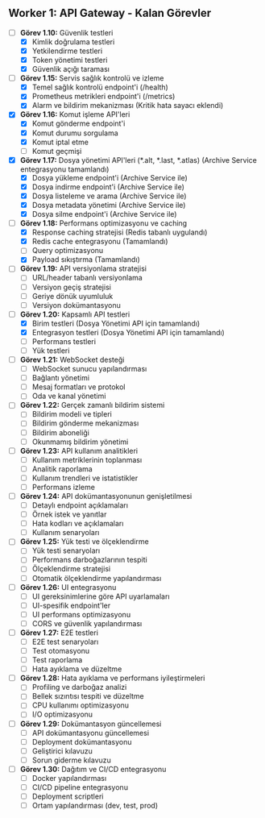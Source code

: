 ## Worker 1: API Gateway - Kalan Görevler

- [ ] **Görev 1.10:** Güvenlik testleri
  - [x] Kimlik doğrulama testleri
  - [x] Yetkilendirme testleri
  - [x] Token yönetimi testleri
  - [x] Güvenlik açığı taraması
- [ ] **Görev 1.15:** Servis sağlık kontrolü ve izleme
  - [x] Temel sağlık kontrolü endpoint'i (/health)
  - [x] Prometheus metrikleri endpoint'i (/metrics)
  - [x] Alarm ve bildirim mekanizması (Kritik hata sayacı eklendi)
- [x] **Görev 1.16:** Komut işleme API'leri
  - [x] Komut gönderme endpoint'i
  - [x] Komut durumu sorgulama
  - [x] Komut iptal etme
  - [ ] Komut geçmişi
- [x] **Görev 1.17:** Dosya yönetimi API'leri (*.alt, *.last, *.atlas) (Archive Service entegrasyonu tamamlandı)
  - [x] Dosya yükleme endpoint'i (Archive Service ile)
  - [x] Dosya indirme endpoint'i (Archive Service ile)
  - [x] Dosya listeleme ve arama (Archive Service ile)
  - [x] Dosya metadata yönetimi (Archive Service ile)
  - [x] Dosya silme endpoint'i (Archive Service ile)
- [ ] **Görev 1.18:** Performans optimizasyonu ve caching
  - [x] Response caching stratejisi (Redis tabanlı uygulandı)
  - [x] Redis cache entegrasyonu (Tamamlandı)
  - [ ] Query optimizasyonu
  - [x] Payload sıkıştırma (Tamamlandı)
- [ ] **Görev 1.19:** API versiyonlama stratejisi
  - [ ] URL/header tabanlı versiyonlama
  - [ ] Versiyon geçiş stratejisi
  - [ ] Geriye dönük uyumluluk
  - [ ] Versiyon dokümantasyonu
- [ ] **Görev 1.20:** Kapsamlı API testleri
  - [x] Birim testleri (Dosya Yönetimi API için tamamlandı)
  - [x] Entegrasyon testleri (Dosya Yönetimi API için tamamlandı)
  - [ ] Performans testleri
  - [ ] Yük testleri
- [ ] **Görev 1.21:** WebSocket desteği
  - [ ] WebSocket sunucu yapılandırması
  - [ ] Bağlantı yönetimi
  - [ ] Mesaj formatları ve protokol
  - [ ] Oda ve kanal yönetimi
- [ ] **Görev 1.22:** Gerçek zamanlı bildirim sistemi
  - [ ] Bildirim modeli ve tipleri
  - [ ] Bildirim gönderme mekanizması
  - [ ] Bildirim aboneliği
  - [ ] Okunmamış bildirim yönetimi
- [ ] **Görev 1.23:** API kullanım analitikleri
  - [ ] Kullanım metriklerinin toplanması
  - [ ] Analitik raporlama
  - [ ] Kullanım trendleri ve istatistikler
  - [ ] Performans izleme
- [ ] **Görev 1.24:** API dokümantasyonunun genişletilmesi
  - [ ] Detaylı endpoint açıklamaları
  - [ ] Örnek istek ve yanıtlar
  - [ ] Hata kodları ve açıklamaları
  - [ ] Kullanım senaryoları
- [ ] **Görev 1.25:** Yük testi ve ölçeklendirme
  - [ ] Yük testi senaryoları
  - [ ] Performans darboğazlarının tespiti
  - [ ] Ölçeklendirme stratejisi
  - [ ] Otomatik ölçeklendirme yapılandırması
- [ ] **Görev 1.26:** UI entegrasyonu
  - [ ] UI gereksinimlerine göre API uyarlamaları
  - [ ] UI-spesifik endpoint'ler
  - [ ] UI performans optimizasyonu
  - [ ] CORS ve güvenlik yapılandırması
- [ ] **Görev 1.27:** E2E testleri
  - [ ] E2E test senaryoları
  - [ ] Test otomasyonu
  - [ ] Test raporlama
  - [ ] Hata ayıklama ve düzeltme
- [ ] **Görev 1.28:** Hata ayıklama ve performans iyileştirmeleri
  - [ ] Profiling ve darboğaz analizi
  - [ ] Bellek sızıntısı tespiti ve düzeltme
  - [ ] CPU kullanımı optimizasyonu
  - [ ] I/O optimizasyonu
- [ ] **Görev 1.29:** Dokümantasyon güncellemesi
  - [ ] API dokümantasyonu güncellemesi
  - [ ] Deployment dokümantasyonu
  - [ ] Geliştirici kılavuzu
  - [ ] Sorun giderme kılavuzu
- [ ] **Görev 1.30:** Dağıtım ve CI/CD entegrasyonu
  - [ ] Docker yapılandırması
  - [ ] CI/CD pipeline entegrasyonu
  - [ ] Deployment scriptleri
  - [ ] Ortam yapılandırması (dev, test, prod)
